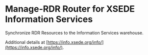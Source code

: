 # Manage-RDR Router for XSEDE Information Services

Synchronize RDR Resources to the Information Services warehouse.

Additional details at [https://info.xsede.org/info/](https://info.xsede.org/info/).
